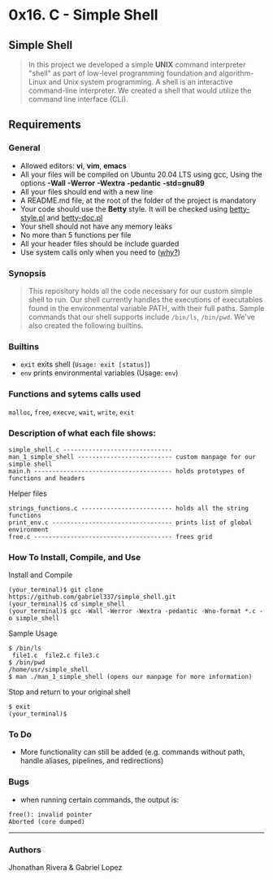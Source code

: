 # 0x16. C - Simple Shell

## Simple Shell
> In this project we developed a simple **UNIX** command interpreter "shell" as part of low-level programming foundation and algorithm-Linux and Unix system programming.
> A shell is an interactive command-line interpreter. We created a shell that would utilize the command line
> interface (CLI).

## Requirements

### General

+ Allowed editors: **vi**, **vim**, **emacs**
+ All your files will be compiled on Ubuntu 20.04 LTS using gcc, Using the options **-Wall** **-Werror** **-Wextra** **-pedantic** **-std=gnu89**
+ All your files should end with a new line
+ A README.md file, at the root of the folder of the project is mandatory
+ Your code should use the **Betty** style. It will be checked using [betty-style.pl](https://github.com/holbertonschool/Betty/blob/master/betty-style.pl) and [betty-doc.pl](https://github.com/holbertonschool/Betty/blob/master/betty-doc.pl)
+ Your shell should not have any memory leaks
+ No more than 5 functions per file
+ All your header files should be include guarded
+ Use system calls only when you need to ([why?](https://www.quora.com/Why-are-system-calls-expensive-in-operating-systems))


### Synopsis
> This repository holds all the code necessary for our custom simple shell to run.
> Our shell currently handles the executions of executables found in the
> environmental variable PATH, with their full paths. Sample commands
> that our shell supports include  ```/bin/ls```, ```/bin/pwd```. We've also created the following builtins.

### Builtins
* ```exit``` exits shell (```Usage: exit [status]```)
* ```env``` prints environmental variables (Usage: ```env```)

### Functions and sytems calls used
```malloc```, ```free```, ```execve```, ```wait```, ```write```, ```exit```

### Description of what each file shows:
```
simple_shell.c ------------------------------
man_1_simple_shell -------------------------- custom manpage for our simple shell
main.h -------------------------------------- holds prototypes of functions and headers
```
Helper files
```
strings_functions.c ------------------------- holds all the string functions
print_env.c --------------------------------- prints list of global environment
free.c -------------------------------------- frees grid
```
### How To Install, Compile, and Use
Install and Compile
```
(your_terminal)$ git clone https://github.com/gabriel337/simple_shell.git
(your_terminal)$ cd simple_shell
(your_terminal)$ gcc -Wall -Werror -Wextra -pedantic -Wno-format *.c -o simple_shell
```
Sample Usage
```
$ /bin/ls
 file1.c  file2.c file3.c
$ /bin/pwd
/home/usr/simple_shell
$ man ./man_1_simple_shell (opens our manpage for more information)
```
Stop and return to your original shell
```
$ exit
(your_terminal)$
```

### To Do
* More functionality can still be added (e.g. commands without path, handle aliases, pipelines, and redirections)

### Bugs
* when running certain commands, the output is:
```
free(): invalid pointer
Aborted (core dumped)
```
---

### Authors
Jhonathan Rivera & Gabriel Lopez
